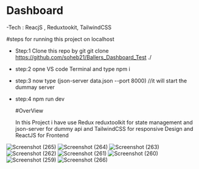 # Dashboard

-Tech : ReacjS , Reduxtookit, TailwindCSS

#steps  for running this project on localhost
- Step:1 Clone this repo by git git clone https://github.com/soheb21/Ballers_Dashboard_Test ./

- step:2 opne VS code Terminal and type npm i

- step:3 now type (json-server data.json --port 8000) //it will start the dummay server

- step:4 npm run dev

  #OverView

  In this Project i have use Redux reduxtoolkit for state management and json-server for dummy api and TailwindCSS for responsive Design and ReactJS for Frontend
  
  
![Screenshot (265)](https://github.com/soheb21/Ballers_Dashboard_Test/assets/92992903/47920891-9028-48a0-9718-55bb18bed5da)
![Screenshot (264)](https://github.com/soheb21/Ballers_Dashboard_Test/assets/92992903/d42c7bd3-a8b5-437f-8b87-0eff5ba1bf77)
![Screenshot (263)](https://github.com/soheb21/Ballers_Dashboard_Test/assets/92992903/d4c55fb1-dc5f-4340-bb61-4bc17e84b2ec)
![Screenshot (262)](https://github.com/soheb21/Ballers_Dashboard_Test/assets/92992903/63211ebd-40f4-4903-85c9-0ce435e8638e)
![Screenshot (261)](https://github.com/soheb21/Ballers_Dashboard_Test/assets/92992903/0f4721a3-d929-464c-bb05-986554544262)
![Screenshot (260)](https://github.com/soheb21/Ballers_Dashboard_Test/assets/92992903/f3a2189f-d35b-404d-b21f-47e2ff400c51)
![Screenshot (259)](https://github.com/soheb21/Ballers_Dashboard_Test/assets/92992903/8f5bf048-d330-445a-a667-d9a88830959c)
![Screenshot (266)](https://github.com/soheb21/Ballers_Dashboard_Test/assets/92992903/b772e723-f3d3-4466-b601-c371c1041d22)
